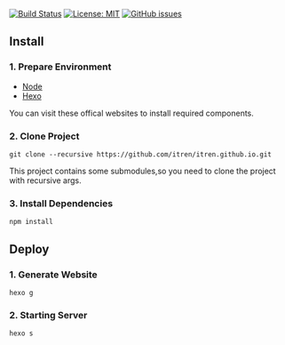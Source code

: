 [![Build Status](https://travis-ci.org/itren/itren.github.io.svg?branch=hexo)](https://travis-ci.org/itren/itren.github.io) [![License: MIT](https://img.shields.io/badge/License-MIT-yellow.svg)](https://opensource.org/licenses/MIT)
[![GitHub issues](https://img.shields.io/github/issues/itren/itren.github.io)](https://github.com/itren/itren.github.io/issues)

## Install

### 1. Prepare Environment

* [Node](https://nodejs.org)
* [Hexo](https://hexo.io)

You can visit these offical websites to install required components.

### 2. Clone Project

```
git clone --recursive https://github.com/itren/itren.github.io.git
```

This project contains some submodules,so you need to clone the project with recursive args.

### 3. Install Dependencies

```
npm install
```

## Deploy

### 1. Generate Website

```
hexo g
```

### 2. Starting Server

```
hexo s
```











